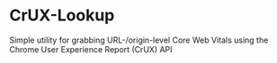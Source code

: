 # CrUX-Lookup
Simple utility for grabbing URL-/origin-level Core Web Vitals using the Chrome User Experience Report (CrUX) API
